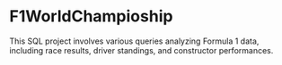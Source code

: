 # F1WorldChampioship
This SQL project involves various queries analyzing Formula 1 data, including race results, driver standings, and constructor performances.
